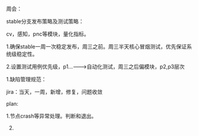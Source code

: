 周会：

stable分支发布策略及测试策略：

cv，感知，pnc等模块，量化指标。

1.确保stable一周一次稳定发布，周三之前。周三半天核心冒烟测试，优先保证系统级稳定性。

2.设置测试用例优先级，p1...--->自动化测试，周三之后偏模块，p2,p3层次



1.缺陷管理规范：

jira：当天，一周，新增，修复，问题收敛

plan:

1.节点crash等异常处理。判断和退出。

2.

